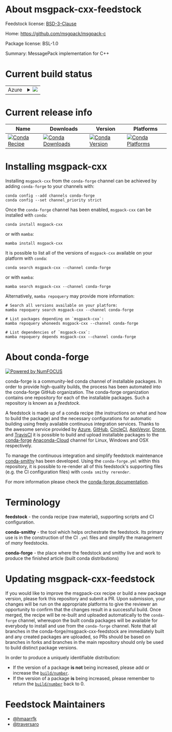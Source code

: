 About msgpack-cxx-feedstock
===========================

Feedstock license: [BSD-3-Clause](https://github.com/conda-forge/msgpack-cxx-feedstock/blob/main/LICENSE.txt)

Home: https://github.com/msgpack/msgpack-c

Package license: BSL-1.0

Summary: MessagePack implementation for C++

Current build status
====================


<table>
    
  <tr>
    <td>Azure</td>
    <td>
      <details>
        <summary>
          <a href="https://dev.azure.com/conda-forge/feedstock-builds/_build/latest?definitionId=18962&branchName=main">
            <img src="https://dev.azure.com/conda-forge/feedstock-builds/_apis/build/status/msgpack-cxx-feedstock?branchName=main">
          </a>
        </summary>
        <table>
          <thead><tr><th>Variant</th><th>Status</th></tr></thead>
          <tbody><tr>
              <td>linux_64</td>
              <td>
                <a href="https://dev.azure.com/conda-forge/feedstock-builds/_build/latest?definitionId=18962&branchName=main">
                  <img src="https://dev.azure.com/conda-forge/feedstock-builds/_apis/build/status/msgpack-cxx-feedstock?branchName=main&jobName=linux&configuration=linux%20linux_64_" alt="variant">
                </a>
              </td>
            </tr><tr>
              <td>linux_aarch64</td>
              <td>
                <a href="https://dev.azure.com/conda-forge/feedstock-builds/_build/latest?definitionId=18962&branchName=main">
                  <img src="https://dev.azure.com/conda-forge/feedstock-builds/_apis/build/status/msgpack-cxx-feedstock?branchName=main&jobName=linux&configuration=linux%20linux_aarch64_" alt="variant">
                </a>
              </td>
            </tr><tr>
              <td>linux_ppc64le</td>
              <td>
                <a href="https://dev.azure.com/conda-forge/feedstock-builds/_build/latest?definitionId=18962&branchName=main">
                  <img src="https://dev.azure.com/conda-forge/feedstock-builds/_apis/build/status/msgpack-cxx-feedstock?branchName=main&jobName=linux&configuration=linux%20linux_ppc64le_" alt="variant">
                </a>
              </td>
            </tr><tr>
              <td>osx_64</td>
              <td>
                <a href="https://dev.azure.com/conda-forge/feedstock-builds/_build/latest?definitionId=18962&branchName=main">
                  <img src="https://dev.azure.com/conda-forge/feedstock-builds/_apis/build/status/msgpack-cxx-feedstock?branchName=main&jobName=osx&configuration=osx%20osx_64_" alt="variant">
                </a>
              </td>
            </tr><tr>
              <td>osx_arm64</td>
              <td>
                <a href="https://dev.azure.com/conda-forge/feedstock-builds/_build/latest?definitionId=18962&branchName=main">
                  <img src="https://dev.azure.com/conda-forge/feedstock-builds/_apis/build/status/msgpack-cxx-feedstock?branchName=main&jobName=osx&configuration=osx%20osx_arm64_" alt="variant">
                </a>
              </td>
            </tr><tr>
              <td>win_64</td>
              <td>
                <a href="https://dev.azure.com/conda-forge/feedstock-builds/_build/latest?definitionId=18962&branchName=main">
                  <img src="https://dev.azure.com/conda-forge/feedstock-builds/_apis/build/status/msgpack-cxx-feedstock?branchName=main&jobName=win&configuration=win%20win_64_" alt="variant">
                </a>
              </td>
            </tr>
          </tbody>
        </table>
      </details>
    </td>
  </tr>
</table>

Current release info
====================

| Name | Downloads | Version | Platforms |
| --- | --- | --- | --- |
| [![Conda Recipe](https://img.shields.io/badge/recipe-msgpack--cxx-green.svg)](https://anaconda.org/conda-forge/msgpack-cxx) | [![Conda Downloads](https://img.shields.io/conda/dn/conda-forge/msgpack-cxx.svg)](https://anaconda.org/conda-forge/msgpack-cxx) | [![Conda Version](https://img.shields.io/conda/vn/conda-forge/msgpack-cxx.svg)](https://anaconda.org/conda-forge/msgpack-cxx) | [![Conda Platforms](https://img.shields.io/conda/pn/conda-forge/msgpack-cxx.svg)](https://anaconda.org/conda-forge/msgpack-cxx) |

Installing msgpack-cxx
======================

Installing `msgpack-cxx` from the `conda-forge` channel can be achieved by adding `conda-forge` to your channels with:

```
conda config --add channels conda-forge
conda config --set channel_priority strict
```

Once the `conda-forge` channel has been enabled, `msgpack-cxx` can be installed with `conda`:

```
conda install msgpack-cxx
```

or with `mamba`:

```
mamba install msgpack-cxx
```

It is possible to list all of the versions of `msgpack-cxx` available on your platform with `conda`:

```
conda search msgpack-cxx --channel conda-forge
```

or with `mamba`:

```
mamba search msgpack-cxx --channel conda-forge
```

Alternatively, `mamba repoquery` may provide more information:

```
# Search all versions available on your platform:
mamba repoquery search msgpack-cxx --channel conda-forge

# List packages depending on `msgpack-cxx`:
mamba repoquery whoneeds msgpack-cxx --channel conda-forge

# List dependencies of `msgpack-cxx`:
mamba repoquery depends msgpack-cxx --channel conda-forge
```


About conda-forge
=================

[![Powered by
NumFOCUS](https://img.shields.io/badge/powered%20by-NumFOCUS-orange.svg?style=flat&colorA=E1523D&colorB=007D8A)](https://numfocus.org)

conda-forge is a community-led conda channel of installable packages.
In order to provide high-quality builds, the process has been automated into the
conda-forge GitHub organization. The conda-forge organization contains one repository
for each of the installable packages. Such a repository is known as a *feedstock*.

A feedstock is made up of a conda recipe (the instructions on what and how to build
the package) and the necessary configurations for automatic building using freely
available continuous integration services. Thanks to the awesome service provided by
[Azure](https://azure.microsoft.com/en-us/services/devops/), [GitHub](https://github.com/),
[CircleCI](https://circleci.com/), [AppVeyor](https://www.appveyor.com/),
[Drone](https://cloud.drone.io/welcome), and [TravisCI](https://travis-ci.com/)
it is possible to build and upload installable packages to the
[conda-forge](https://anaconda.org/conda-forge) [Anaconda-Cloud](https://anaconda.org/)
channel for Linux, Windows and OSX respectively.

To manage the continuous integration and simplify feedstock maintenance
[conda-smithy](https://github.com/conda-forge/conda-smithy) has been developed.
Using the ``conda-forge.yml`` within this repository, it is possible to re-render all of
this feedstock's supporting files (e.g. the CI configuration files) with ``conda smithy rerender``.

For more information please check the [conda-forge documentation](https://conda-forge.org/docs/).

Terminology
===========

**feedstock** - the conda recipe (raw material), supporting scripts and CI configuration.

**conda-smithy** - the tool which helps orchestrate the feedstock.
                   Its primary use is in the construction of the CI ``.yml`` files
                   and simplify the management of *many* feedstocks.

**conda-forge** - the place where the feedstock and smithy live and work to
                  produce the finished article (built conda distributions)


Updating msgpack-cxx-feedstock
==============================

If you would like to improve the msgpack-cxx recipe or build a new
package version, please fork this repository and submit a PR. Upon submission,
your changes will be run on the appropriate platforms to give the reviewer an
opportunity to confirm that the changes result in a successful build. Once
merged, the recipe will be re-built and uploaded automatically to the
`conda-forge` channel, whereupon the built conda packages will be available for
everybody to install and use from the `conda-forge` channel.
Note that all branches in the conda-forge/msgpack-cxx-feedstock are
immediately built and any created packages are uploaded, so PRs should be based
on branches in forks and branches in the main repository should only be used to
build distinct package versions.

In order to produce a uniquely identifiable distribution:
 * If the version of a package **is not** being increased, please add or increase
   the [``build/number``](https://docs.conda.io/projects/conda-build/en/latest/resources/define-metadata.html#build-number-and-string).
 * If the version of a package **is** being increased, please remember to return
   the [``build/number``](https://docs.conda.io/projects/conda-build/en/latest/resources/define-metadata.html#build-number-and-string)
   back to 0.

Feedstock Maintainers
=====================

* [@hmaarrfk](https://github.com/hmaarrfk/)
* [@traversaro](https://github.com/traversaro/)


<!-- dummy commit to enable rerendering -->


